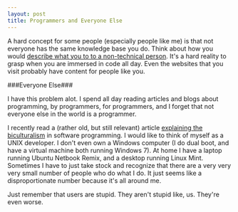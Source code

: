 ```yaml
---
layout: post
title: Programmers and Everyone Else
---
```

A hard concept for some people (especially people like me) is that not everyone has the same knowledge base you do. Think about how you would [describe what you to to a non-technical person][1]. It's a hard reality to grasp when you are immersed in code all day. Even the websites that you visit probably have content for people like you.

###Everyone Else###

I have this problem alot. I spend all day reading articles and blogs about programming, by programmers, for programmers, and I forget that not everyone else in the world is a programmer.

I recently read a (rather old, but still relevant) article [explaining the biculturalism][2] in software programming. I would like to think of myself as a UNIX developer. I don't even own a Windows computer (I do dual boot, and have a virtual machine both running Windows 7). At home I have a laptop running Ubuntu Netbook Remix, and a desktop running Linux Mint. Sometimes I have to just take stock and recognize that there are a very very very small number of people who do what I do. It just seems like a disproportionate number because it's all around me.

Just remember that users are stupid. They aren't stupid like, us. They're even worse.

[1]: http://stackoverflow.com/questions/6988/how-can-i-explain-to-a-non-technical-person-what-i-do-for-a-living/6995#6995
[2]: http://www.joelonsoftware.com/articles/Biculturalism.html
